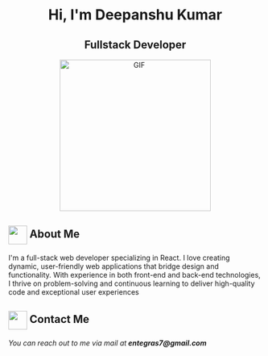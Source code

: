 <h1 align="center">Hi, I'm Deepanshu Kumar</h2>
<h2 align="center">
  Fullstack Developer
</h2>

<div align="center">
 <img alt="GIF" src="https://static0.cbrimages.com/wordpress/wp-content/uploads/2023/12/luffy-from-one-piece.jpg" height="300px" />
</div>

## <img align ='center' src="https://i.giphy.com/media/v1.Y2lkPTc5MGI3NjExdjh2dDM4bDhyYzM5NmppaHJ6dG56Mmh3bTkyanFkdWRvZ3R1cGoycSZlcD12MV9pbnRlcm5hbF9naWZfYnlfaWQmY3Q9ZQ/LOnt6uqjD9OexmQJRB/giphy.gif" width="37" /> About Me

I'm a full-stack web developer specializing in React. I love creating dynamic, user-friendly web applications that bridge design and functionality. With experience in both front-end and back-end technologies, I thrive on problem-solving and continuous learning to deliver high-quality code and exceptional user experiences

## <img align="center" src="https://github.com/ParthJohri/ParthJohri/blob/readME/icons/Contact.gif"  width="37"/> Contact Me

<p> 
 <i>You can reach out to me via mail at<strong> entegras7@gmail.com </strong></i> 
</p>
